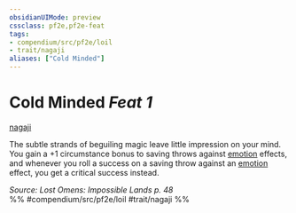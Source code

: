 ```yaml
---
obsidianUIMode: preview
cssclass: pf2e,pf2e-feat
tags:
- compendium/src/pf2e/loil
- trait/nagaji
aliases: ["Cold Minded"]
---
```

# Cold Minded  *Feat 1*  
[nagaji](/rules/traits/nagaji-loil.md)  


The subtle strands of beguiling magic leave little impression on your mind. You gain a +1 circumstance bonus to saving throws against [emotion](/rules/traits/emotion.md) effects, and whenever you roll a success on a saving throw against an [emotion](/rules/traits/emotion.md) effect, you get a critical success instead.

*Source: Lost Omens: Impossible Lands p. 48*  
%% #compendium/src/pf2e/loil #trait/nagaji %%